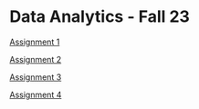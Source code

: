 # Data Analytics - Fall 23

[Assignment 1](Assignment1/README.pdf)

[Assignment 2](Assignment2/README.pdf)

[Assignment 3](Assignment3/README.pdf)

[Assignment 4](Assignment4/README.pdf)
